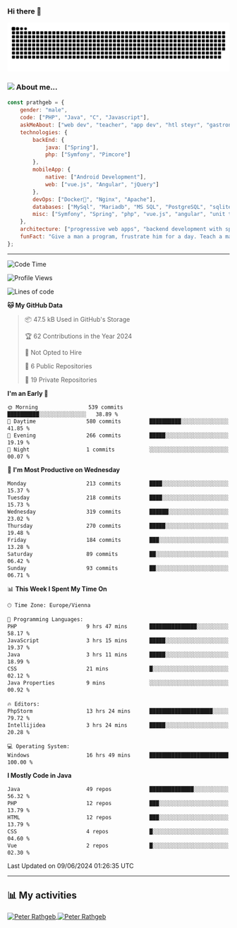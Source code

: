 ### Hi there 👋

<div align="center">
  <img  src="https://github.com/1999AZZAR/1999AZZAR/blob/main/resources/img/grid-snake.svg"
       alt="snake" />
</div>

### <img src="https://media.giphy.com/media/VgCDAzcKvsR6OM0uWg/giphy.gif" width="50"> About me...  

```javascript
const prathgeb = {
    gender: "male",
    code: ["PHP", "Java", "C", "Javascript"],
    askMeAbout: ["web dev", "teacher", "app dev", "htl steyr", "gastronaut"],
    technologies: {
        backEnd: {
            java: ["Spring"],
            php: ["Symfony", "Pimcore"]
        },
        mobileApp: {
            native: ["Android Development"],
            web: ["vue.js", "Angular", "jQuery"]
        },
        devOps: ["Docker🐳", "Nginx", "Apache"],
        databases: ["MySql", "Mariadb", "MS SQL", "PostgreSQL", "sqlite"],
        misc: ["Symfony", "Spring", "php", "vue.js", "angular", "unit testing", "ci/cd using github actions"]
    },
    architecture: ["progressive web apps", "backend development with spring", "backend development with symfony"],
    funFact: "Give a man a program, frustrate him for a day. Teach a man to program, frustrate him for a lifetime."
};
```

---
<!--START_SECTION:waka-->
![Code Time](http://img.shields.io/badge/Code%20Time-644%20hrs%203%20mins-blue)

![Profile Views](http://img.shields.io/badge/Profile%20Views-1-blue)

![Lines of code](https://img.shields.io/badge/From%20Hello%20World%20I%27ve%20Written-3.0%20million%20lines%20of%20code-blue)

**🐱 My GitHub Data** 

> 📦 47.5 kB Used in GitHub's Storage 
 > 
> 🏆 62 Contributions in the Year 2024
 > 
> 🚫 Not Opted to Hire
 > 
> 📜 6 Public Repositories 
 > 
> 🔑 19 Private Repositories 
 > 
**I'm an Early 🐤** 

```text
🌞 Morning                539 commits         ██████████░░░░░░░░░░░░░░░   38.89 % 
🌆 Daytime                580 commits         ██████████░░░░░░░░░░░░░░░   41.85 % 
🌃 Evening                266 commits         █████░░░░░░░░░░░░░░░░░░░░   19.19 % 
🌙 Night                  1 commits           ░░░░░░░░░░░░░░░░░░░░░░░░░   00.07 % 
```
📅 **I'm Most Productive on Wednesday** 

```text
Monday                   213 commits         ████░░░░░░░░░░░░░░░░░░░░░   15.37 % 
Tuesday                  218 commits         ████░░░░░░░░░░░░░░░░░░░░░   15.73 % 
Wednesday                319 commits         ██████░░░░░░░░░░░░░░░░░░░   23.02 % 
Thursday                 270 commits         █████░░░░░░░░░░░░░░░░░░░░   19.48 % 
Friday                   184 commits         ███░░░░░░░░░░░░░░░░░░░░░░   13.28 % 
Saturday                 89 commits          ██░░░░░░░░░░░░░░░░░░░░░░░   06.42 % 
Sunday                   93 commits          ██░░░░░░░░░░░░░░░░░░░░░░░   06.71 % 
```


📊 **This Week I Spent My Time On** 

```text
🕑︎ Time Zone: Europe/Vienna

💬 Programming Languages: 
PHP                      9 hrs 47 mins       ███████████████░░░░░░░░░░   58.17 % 
JavaScript               3 hrs 15 mins       █████░░░░░░░░░░░░░░░░░░░░   19.37 % 
Java                     3 hrs 11 mins       █████░░░░░░░░░░░░░░░░░░░░   18.99 % 
CSS                      21 mins             █░░░░░░░░░░░░░░░░░░░░░░░░   02.12 % 
Java Properties          9 mins              ░░░░░░░░░░░░░░░░░░░░░░░░░   00.92 % 

🔥 Editors: 
PhpStorm                 13 hrs 24 mins      ████████████████████░░░░░   79.72 % 
Intellijidea             3 hrs 24 mins       █████░░░░░░░░░░░░░░░░░░░░   20.28 % 

💻 Operating System: 
Windows                  16 hrs 49 mins      █████████████████████████   100.00 % 
```

**I Mostly Code in Java** 

```text
Java                     49 repos            ██████████████░░░░░░░░░░░   56.32 % 
PHP                      12 repos            ███░░░░░░░░░░░░░░░░░░░░░░   13.79 % 
HTML                     12 repos            ███░░░░░░░░░░░░░░░░░░░░░░   13.79 % 
CSS                      4 repos             █░░░░░░░░░░░░░░░░░░░░░░░░   04.60 % 
Vue                      2 repos             █░░░░░░░░░░░░░░░░░░░░░░░░   02.30 % 
```




 Last Updated on 09/06/2024 01:26:35 UTC
<!--END_SECTION:waka-->

---
  ## 📊 My activities
  <a href="https://github.com/prathgeb">
    <img width=450 height=170 align="center" alt="Peter Rathgeb" src="https://github-readme-stats.vercel.app/api?username=prathgeb&include_all_commits=true&count_private=true&theme=midnight-purple&show_icons=true&bg_color=0D1117&hide_border=true" />
  </a>
  <a href="https://github.com/prathgeb">
    <img align="center" alt="Peter Rathgeb" src="https://github-readme-stats.vercel.app/api/top-langs/?username=prathgeb&include_all_commits=true&count_private=true&theme=midnight-purple&show_icons=true&layout=compact&bg_color=0D1117&hide_border=true" />
  </a>
